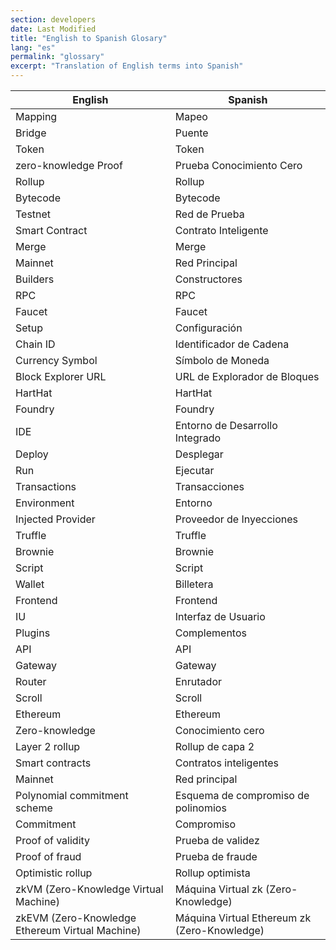 ```yaml
---
section: developers
date: Last Modified
title: "English to Spanish Glosary"
lang: "es"
permalink: "glossary"
excerpt: "Translation of English terms into Spanish"
---
```


| English                                         | Spanish                                      |
| ----------------------------------------------- | -------------------------------------------- |
| Mapping                                         | Mapeo                                        |
| Bridge                                          | Puente                                       |
| Token                                           | Token                                        |
| zero-knowledge Proof                            | Prueba Conocimiento Cero                     |
| Rollup                                          | Rollup                                       |
| Bytecode                                        | Bytecode                                     |
| Testnet                                         | Red de Prueba                                |
| Smart Contract                                  | Contrato Inteligente                         |
| Merge                                           | Merge                                        |
| Mainnet                                         | Red Principal                                |
| Builders                                        | Constructores                                |
| RPC                                             | RPC                                          |
| Faucet                                          | Faucet                                       |
| Setup                                           | Configuración                                |
| Chain ID                                        | Identificador de Cadena                      |
| Currency Symbol                                 | Símbolo de Moneda                            |
| Block Explorer URL                              | URL de Explorador de Bloques                 |
| HartHat                                         | HartHat                                      |
| Foundry                                         | Foundry                                      |
| IDE                                             | Entorno de Desarrollo Integrado              |
| Deploy                                          | Desplegar                                    |
| Run                                             | Ejecutar                                     |
| Transactions                                    | Transacciones                                |
| Environment                                     | Entorno                                      |
| Injected Provider                               | Proveedor de Inyecciones                     |
| Truffle                                         | Truffle                                      |
| Brownie                                         | Brownie                                      |
| Script                                          | Script                                       |
| Wallet                                          | Billetera                                    |
| Frontend                                        | Frontend                                     |
| IU                                              | Interfaz de Usuario                          |
| Plugins                                         | Complementos                                 |
| API                                             | API                                          |
| Gateway                                         | Gateway                                      |
| Router                                          | Enrutador                                    |
| Scroll                                          | Scroll                                       |
| Ethereum                                        | Ethereum                                     |
| Zero-knowledge                                  | Conocimiento cero                            |
| Layer 2 rollup                                  | Rollup de capa 2                             |
| Smart contracts                                 | Contratos inteligentes                       |
| Mainnet                                         | Red principal                                |
| Polynomial commitment scheme                    | Esquema de compromiso de polinomios          |
| Commitment                                      | Compromiso                                   |
| Proof of validity                               | Prueba de validez                            |
| Proof of fraud                                  | Prueba de fraude                             |
| Optimistic rollup                               | Rollup optimista                             |
| zkVM (Zero-Knowledge Virtual Machine)           | Máquina Virtual zk (Zero-Knowledge)          |
| zkEVM (Zero-Knowledge Ethereum Virtual Machine) | Máquina Virtual Ethereum zk (Zero-Knowledge) |
